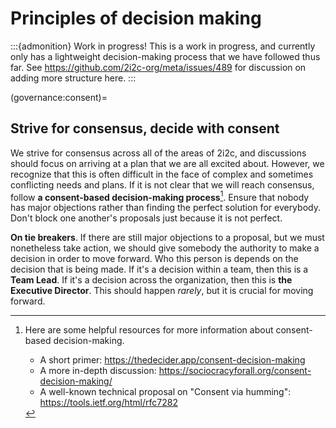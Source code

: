 # Principles of decision making

:::{admonition} Work in progress!
This is a work in progress, and currently only has a lightweight decision-making process that we have followed thus far.
See https://github.com/2i2c-org/meta/issues/489 for discussion on adding more structure here.
:::

(governance:consent)=
## Strive for consensus, decide with consent

We strive for consensus across all of the areas of 2i2c, and discussions should focus on arriving at a plan that we are all excited about.
However, we recognize that this is often difficult in the face of complex and sometimes conflicting needs and plans.
If it is not clear that we will reach consensus, follow **a consent-based decision-making process**[^consent-decision-making].
Ensure that nobody has major objections rather than finding the perfect solution for everybody.
Don't block one another's proposals just because it is not perfect.

[^consent-decision-making]: Here are some helpful resources for more information about consent-based decision-making.

    - A short primer: https://thedecider.app/consent-decision-making
    - A more in-depth discussion: https://sociocracyforall.org/consent-decision-making/
    - A well-known technical proposal on "Consent via humming": https://tools.ietf.org/html/rfc7282

**On tie breakers**.
If there are still major objections to a proposal, but we must nonetheless take action, we should give somebody the authority to make a decision in order to move forward.
Who this person is depends on the decision that is being made.
If it's a decision within a team, then this is a **Team Lead**.
If it's a decision across the organization, then this is **the Executive Director**.
This should happen _rarely_, but it is crucial for moving forward.